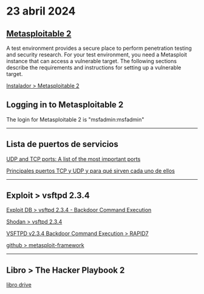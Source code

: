 # **23 abril 2024**

## [Metasploitable 2](https://docs.rapid7.com/metasploit/metasploitable-2)

A test environment provides a secure place to perform penetration testing and security research. For your test environment, you need a Metasploit instance that can access a vulnerable target. The following sections describe the requirements and instructions for setting up a vulnerable target.

[Instalador  > Metasploitable 2](https://sourceforge.net/projects/metasploitable/)

## Logging in to Metasploitable 2

The login for Metasploitable 2 is "msfadmin:msfadmin"



---
## Lista de puertos de servicios

[UDP and TCP ports: A list of the most important ports](https://www.ionos.ca/digitalguide/server/know-how/tcp-ports-and-udp-ports/)

[Principales puertos TCP y UDP y para qué sirven cada uno de ellos](https://www.redeszone.net/tutoriales/configuracion-puertos/puertos-tcp-udp/)

---

## Exploit > vsftpd 2.3.4

[Exploit DB > vsftpd 2.3.4 - Backdoor Command Execution](https://www.exploit-db.com/exploits/49757)

[Shodan > vsftpd 2.3.4](https://www.shodan.io/search?query=vsftpd+2.3.4)

[VSFTPD v2.3.4 Backdoor Command Execution > RAPID7](https://www.rapid7.com/db/modules/exploit/unix/ftp/vsftpd_234_backdoor/)


[github > metasploit-framework](https://github.com/rapid7/metasploit-framework/blob/master//modules/exploits/unix/ftp/vsftpd_234_backdoor.rb)


---

## Libro > The Hacker Playbook 2

[libro drive](https://drive.google.com/drive/u/2/folders/1eJGBVRTP3uWk02lqz6izEnvDofUzOKFM)
